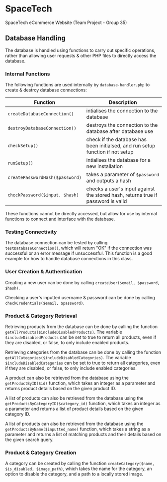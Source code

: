 # SpaceTech
SpaceTech eCommerce Website (Team Project - Group 35)

## Database Handling
The database is handled using functions to carry out specific operations, rather than allowing user requests & other PHP files to directly access the database.

### Internal Functions 

The following functions are used internally by `database-handler.php` to create & destroy database connections:

| Function    | Description |
| ----------- | ----------- |
| `createDatabaseConnection()`    | intialises the connection to the database       |
| `destroyDatabaseConnection()`   | destroys the connection to the database after database use        |
| `checkSetup()` | check if the database has been initialsed, and run setup function if not setup |
| `runSetup()` | intialises the database for a new installation |
| `createPasswordHash($password)` | takes a parameter of `$password` and outputs a hash |
| `checkPassword($input, $hash)` | checks a user's input against the stored hash, returns true if password is valid |

These functions cannot be directly accessed, but allow for use by internal functions to connect and interface with the database.

### Testing Connectivity

The database connection can be tested by calling `testDatabaseConnection()`, which will return "OK" if the connection was successful or an error message if unsuccessful. This function is a good example for how to handle database connections in this class.

### User Creation & Authentication

Creating a new user can be done by calling `createUser($email, $password, $hash)`.

Checking a user's inputted username & password can be done by calling `checkCredentials($email, $password)`.

### Product & Category Retrieval

Retrieving products from the database can be done by calling the function `getAllProducts($includeDisabledProducts)`. The variable `$includeDisabledProducts` can be set to true to return all products, even if they are disabled, or false, to only include enabled products.

Retrieving categories from the database can be done by calling the function `getAllCategories($includeDisabledCategories)`. The variable `$includeDisabledCategories` can be set to true to return all categories, even if they are disabled, or false, to only include enabled categories.

A product can also be retrieved from the database using the `getProductByID($id)` function, which takes an integer as a parameter and returns product details based on the given product ID.

A list of products can also be retrieved from the database using the `getProductsByCategoryID($category_id)` function, which takes an integer as a parameter and returns a list of product details based on the given category ID.

A list of products can also be retrieved from the database using the `getProductsByName($inputted_name)` function, which takes a string as a parameter and returns a list of matching products and their details based on the given search query.

### Product & Category Creation

A category can be created by calling the function `createCategory($name, $is_disabled, $image_path)`, which takes the name for the category, an option to disable the category, and a path to a locally stored image.